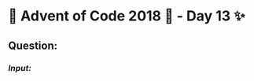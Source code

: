 # :christmas_tree: Advent of Code 2018 :christmas_tree: - Day 13 :sparkles:
## Question: 
>
>
>

### *Input:*

>
>
>